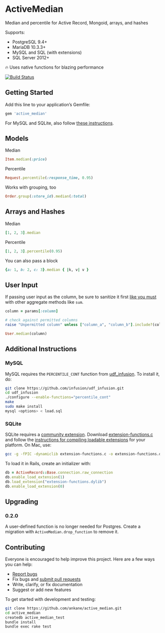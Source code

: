 # ActiveMedian

Median and percentile for Active Record, Mongoid, arrays, and hashes

Supports:

- PostgreSQL 9.4+
- MariaDB 10.3.3+
- MySQL and SQL (with extensions)
- SQL Server 2012+

:fire: Uses native functions for blazing performance

[![Build Status](https://travis-ci.org/ankane/active_median.svg?branch=master)](https://travis-ci.org/ankane/active_median)

## Getting Started

Add this line to your application’s Gemfile:

```ruby
gem 'active_median'
```

For MySQL and SQLite, also follow [these instructions](#additional-instructions).

## Models

Median

```ruby
Item.median(:price)
```

Percentile

```ruby
Request.percentile(:response_time, 0.95)
```

Works with grouping, too

```ruby
Order.group(:store_id).median(:total)
```

## Arrays and Hashes

Median

```ruby
[1, 2, 3].median
```

Percentile

```ruby
[1, 2, 3].percentile(0.95)
```

You can also pass a block

```ruby
{a: 1, b: 2, c: 3}.median { |k, v| v }
```

## User Input

If passing user input as the column, be sure to sanitize it first [like you must](https://rails-sqli.org/) with other aggregate methods like `sum`.

```ruby
column = params[:column]

# check against permitted columns
raise "Unpermitted column" unless ["column_a", "column_b"].include?(column)

User.median(column)
```

## Additional Instructions

### MySQL

MySQL requires the `PERCENTILE_CONT` function from [udf_infusion](https://github.com/infusion/udf_infusion). To install it, do:

```sh
git clone https://github.com/infusion/udf_infusion.git
cd udf_infusion
./configure --enable-functions="percentile_cont"
make
sudo make install
mysql <options> < load.sql
```

### SQLite

SQLite requires a [community extension](https://www.sqlite.org/contrib). Download [extension-functions.c](https://www.sqlite.org/contrib/download/extension-functions.c) and follow the [instructions for compiling loadable extensions](https://www.sqlite.org/loadext.html#compiling_a_loadable_extension) for your platform. On Mac, use:

```sh
gcc -g -fPIC -dynamiclib extension-functions.c -o extension-functions.dylib
```

To load it in Rails, create an initializer with:

```ruby
db = ActiveRecord::Base.connection.raw_connection
db.enable_load_extension(1)
db.load_extension("extension-functions.dylib")
db.enable_load_extension(0)
```

## Upgrading

### 0.2.0

A user-defined function is no longer needed for Postgres. Create a migration with `ActiveMedian.drop_function` to remove it.

## Contributing

Everyone is encouraged to help improve this project. Here are a few ways you can help:

- [Report bugs](https://github.com/ankane/active_median/issues)
- Fix bugs and [submit pull requests](https://github.com/ankane/active_median/pulls)
- Write, clarify, or fix documentation
- Suggest or add new features

To get started with development and testing:

```sh
git clone https://github.com/ankane/active_median.git
cd active_median
createdb active_median_test
bundle install
bundle exec rake test
```
